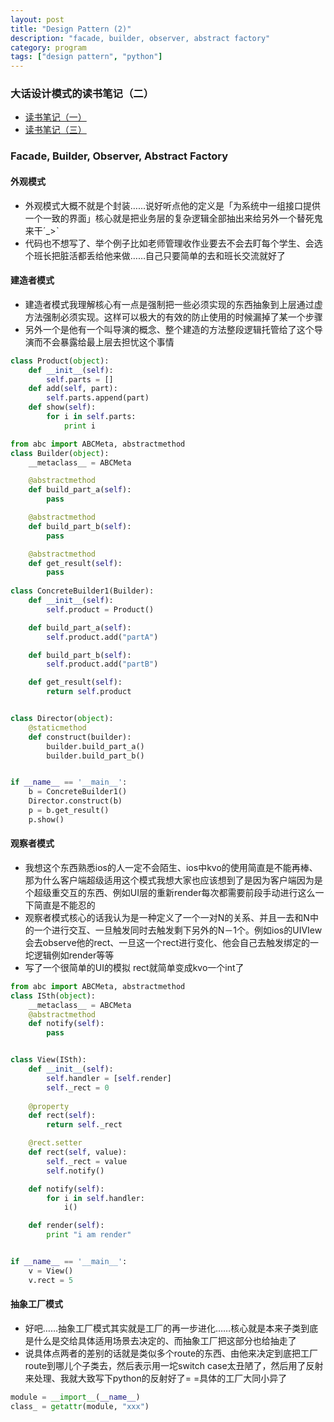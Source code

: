 ```yaml
---
layout: post
title: "Design Pattern (2)"
description: "facade, builder, observer, abstract factory"
category: program
tags: ["design pattern", "python"]
---
```


### 大话设计模式的读书笔记（二）
  * [读书笔记（一）](http://snorlaxzxz.com/program/2014/10/11/design-pattern-0/)
  * [读书笔记（三）](http://snorlaxzxz.com/program/2014/10/11/design-pattern-2/)
  
### Facade, Builder, Observer, Abstract Factory

#### 外观模式
  * 外观模式大概不就是个封装……说好听点他的定义是「为系统中一组接口提供一个一致的界面」核心就是把业务层的复杂逻辑全部抽出来给另外一个替死鬼来干ˊ_>ˋ
  * 代码也不想写了、举个例子比如老师管理收作业要去不会去盯每个学生、会选个班长把脏活都丢给他来做……自己只要简单的去和班长交流就好了

#### 建造者模式
  * 建造者模式我理解核心有一点是强制把一些必须实现的东西抽象到上层通过虚方法强制必须实现。这样可以极大的有效的防止使用的时候漏掉了某一个步骤
  * 另外一个是他有一个叫导演的概念、整个建造的方法整段逻辑托管给了这个导演而不会暴露给最上层去担忧这个事情

  ```python
  class Product(object):
      def __init__(self):
          self.parts = []
      def add(self, part):
          self.parts.append(part)
      def show(self):
          for i in self.parts:
              print i

  from abc import ABCMeta, abstractmethod
  class Builder(object):
      __metaclass__ = ABCMeta

      @abstractmethod
      def build_part_a(self):
          pass

      @abstractmethod
      def build_part_b(self):
          pass

      @abstractmethod
      def get_result(self):
          pass
      
  class ConcreteBuilder1(Builder):
      def __init__(self):
          self.product = Product()

      def build_part_a(self):
          self.product.add("partA")

      def build_part_b(self):
          self.product.add("partB")

      def get_result(self):
          return self.product


  class Director(object):
      @staticmethod
      def construct(builder):
          builder.build_part_a()
          builder.build_part_b()


  if __name__ == '__main__':
      b = ConcreteBuilder1()
      Director.construct(b)
      p = b.get_result()
      p.show()

  ```

#### 观察者模式
  * 我想这个东西熟悉ios的人一定不会陌生、ios中kvo的使用简直是不能再棒、那为什么客户端超级适用这个模式我想大家也应该想到了是因为客户端因为是个超级重交互的东西、例如UI层的重新render每次都需要前段手动进行这么一下简直是不能忍的
  * 观察者模式核心的话我认为是一种定义了一个一对N的关系、并且一去和N中的一个进行交互、一旦触发同时去触发剩下另外的N－1个。例如ios的UIVIew会去observe他的rect、一旦这一个rect进行变化、他会自己去触发绑定的一坨逻辑例如render等等
  * 写了一个很简单的UI的模拟 rect就简单变成kvo一个int了

  ```python
  from abc import ABCMeta, abstractmethod
  class ISth(object):
      __metaclass__ = ABCMeta
      @abstractmethod
      def notify(self):
          pass


  class View(ISth):
      def __init__(self):
          self.handler = [self.render]
          self._rect = 0
     
      @property
      def rect(self):
          return self._rect

      @rect.setter
      def rect(self, value):
          self._rect = value
          self.notify()

      def notify(self):
          for i in self.handler:
              i()

      def render(self):
          print "i am render"


  if __name__ == '__main__':
      v = View()
      v.rect = 5

  ```
#### 抽象工厂模式
  * 好吧……抽象工厂模式其实就是工厂的再一步进化……核心就是本来子类到底是什么是交给具体适用场景去决定的、而抽象工厂把这部分也给抽走了
  * 说具体点两者的差别的话就是类似多个route的东西、由他来决定到底把工厂route到哪儿个子类去，然后表示用一坨switch case太丑陋了，然后用了反射来处理、我就大致写下python的反射好了= =具体的工厂大同小异了

  ```python
  module = __import__(__name__)
  class_ = getattr(module, "xxx")
  ```